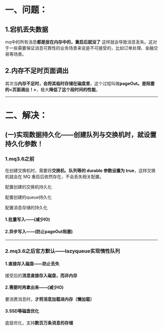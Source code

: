 
# 一、问题：
## 1.宕机丢失数据
 mq中的所有消息**都是放在内存中的，重启后就没了** 这样就会导致消息丢失。这对于一些需要保证消息可靠性的业务场景来说是不可接受的，比如订单处理、金融交易等场景。

## 2.内存不足时页面调出
 其次当**内存不足时，会将其临时存储在磁盘里**，这个过程叫做**pageOut。是阻塞的<页面调出！>**，极大**降低了这个段时间的性能**。

---
# 二、解决：
## (一)实现数据持久化——创建队列与交换机时，就设置持久化参数！

### 1.mq3.6之前
在创建交换机时，需要将**交换机、队列等的 durable 参数设置为 true**，这样交换机就会在 MQ 重启后依然存在，不会丢失相关配置。

配置创建的交换机持久化

配置创建的queue持久化

配置消息存储的持久化

#### 1.批量写入——(减少IO)

#### 2.异步写入——(防止pageOut阻塞)

---
### 2.mq3.6之后官方默认——lazyqueue实现惰性队列

#### 1.直接存入磁盘——防止丢失

接受后的**消息直接存入磁盘，而非内存**

#### 2.需要时再拿出来——(减少IO)

要消费消息时，**才将消息加载进内存（懒加载）**

#### 3.SSD等磁盘优化
底层优化，支持**数百万条消息的存储**